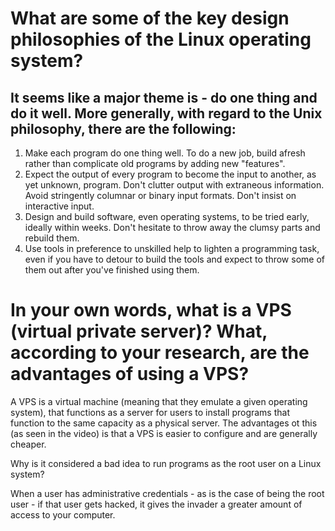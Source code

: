 # What are some of the key design philosophies of the Linux operating system?

## It seems like a major theme is - do one thing and do it well. More generally, with regard to the Unix philosophy, there are the following:

1. Make each program do one thing well. To do a new job, build afresh rather than complicate old programs by adding new "features".
2. Expect the output of every program to become the input to another, as yet unknown, program. Don't clutter output with extraneous information. Avoid stringently columnar or binary input formats. Don't insist on interactive input.
3. Design and build software, even operating systems, to be tried early, ideally within weeks. Don't hesitate to throw away the clumsy parts and rebuild them.
4. Use tools in preference to unskilled help to lighten a programming task, even if you have to detour to build the tools and expect to throw some of them out after you've finished using them.


# In your own words, what is a VPS (virtual private server)? What, according to your research, are the advantages of using a VPS?

A VPS is a virtual machine (meaning that they emulate a given operating system), that functions as a server for users to install programs that function to the same capacity as a physical server. The advantages ot this (as seen in the video) is that a VPS is easier to configure and are generally cheaper.

Why is it considered a bad idea to run programs as the root user on a Linux system?

When a user has administrative credentials - as is the case of being the root user - if that user gets hacked, it gives the invader a greater amount of access to your computer.